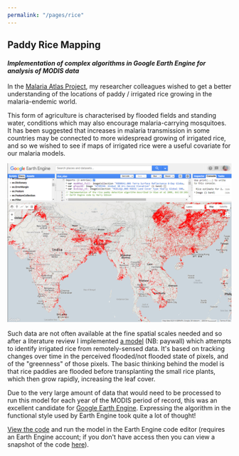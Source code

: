 ```yaml
---
permalink: "/pages/rice"
---
```


## Paddy Rice Mapping

#### *Implementation of complex algorithms in Google Earth Engine for analysis of MODIS data*

In the <a href="https://map.ox.ac.uk/" target="_blank">Malaria Atlas Project</a>, my researcher colleagues wished to get a better understanding of the locations of paddy / irrigated rice growing in the malaria-endemic world. 

This form of agriculture is characterised by flooded fields and standing water, conditions which may also encourage malaria-carrying mosquitoes. It has been suggested that increases in malaria transmission in some countries may be connected to more widespread growing of irrigated rice, and so we wished to see if maps of irrigated rice were a useful covariate for our malaria models.

<img src="../images/rice/rice_squareish.png?raw=true"/>

Such data are not often available at the fine spatial scales needed and so after a literature review I implemented <a href="https://www.sciencedirect.com/science/article/abs/pii/S0034425705003433" target="_blank">a model</a> (NB: paywall) which attempts to identify irrigated rice from remotely-sensed data. It's based on tracking changes over time in the perceived flooded/not flooded state of pixels, and of the "greenness" of those pixels. The basic thinking behind the model is that rice paddies are flooded before transplanting the small rice plants, which then grow rapidly, increasing the leaf cover.

Due to the very large amount of data that would need to be processed to run this model for each year of the MODIS period of record, this was an excellent candidate for <a href="https://earthengine.google.com/" target="_blank">Google Earth Engine</a>. Expressing the algorithm in the functional style used by Earth Engine took quite a lot of thought!

<a href="https://code.earthengine.google.com/dd88e851bfb3ff554654544b917b37b3" target="_blank">View the code</a> and run the model in the Earth Engine code editor (requires an Earth Engine account; if you don't have access then you can view a snapshot of the code [here](../code/rice_snapshot.js)).